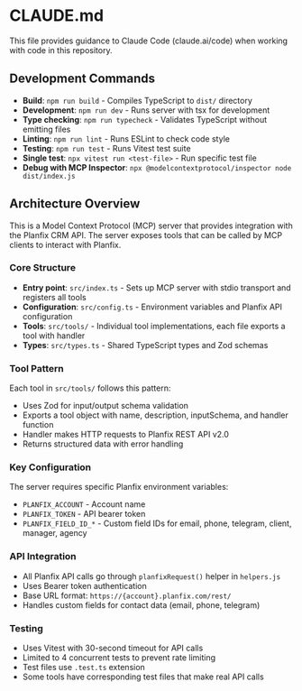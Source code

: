 # CLAUDE.md

This file provides guidance to Claude Code (claude.ai/code) when working with code in this repository.

## Development Commands

- **Build**: `npm run build` - Compiles TypeScript to `dist/` directory
- **Development**: `npm run dev` - Runs server with tsx for development
- **Type checking**: `npm run typecheck` - Validates TypeScript without emitting files
- **Linting**: `npm run lint` - Runs ESLint to check code style
- **Testing**: `npm run test` - Runs Vitest test suite
- **Single test**: `npx vitest run <test-file>` - Run specific test file
- **Debug with MCP Inspector**: `npx @modelcontextprotocol/inspector node dist/index.js`

## Architecture Overview

This is a Model Context Protocol (MCP) server that provides integration with the Planfix CRM API. The server exposes tools that can be called by MCP clients to interact with Planfix.

### Core Structure

- **Entry point**: `src/index.ts` - Sets up MCP server with stdio transport and registers all tools
- **Configuration**: `src/config.ts` - Environment variables and Planfix API configuration
- **Tools**: `src/tools/` - Individual tool implementations, each file exports a tool with handler
- **Types**: `src/types.ts` - Shared TypeScript types and Zod schemas

### Tool Pattern

Each tool in `src/tools/` follows this pattern:
- Uses Zod for input/output schema validation
- Exports a tool object with name, description, inputSchema, and handler function
- Handler makes HTTP requests to Planfix REST API v2.0
- Returns structured data with error handling

### Key Configuration

The server requires specific Planfix environment variables:
- `PLANFIX_ACCOUNT` - Account name
- `PLANFIX_TOKEN` - API bearer token
- `PLANFIX_FIELD_ID_*` - Custom field IDs for email, phone, telegram, client, manager, agency

### API Integration

- All Planfix API calls go through `planfixRequest()` helper in `helpers.js`
- Uses Bearer token authentication
- Base URL format: `https://{account}.planfix.com/rest/`
- Handles custom fields for contact data (email, phone, telegram)

### Testing

- Uses Vitest with 30-second timeout for API calls
- Limited to 4 concurrent tests to prevent rate limiting
- Test files use `.test.ts` extension
- Some tools have corresponding test files that make real API calls